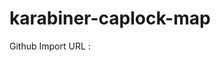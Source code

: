 # karabiner-caplock-map

Github Import URL : [](karabiner://karabiner/assets/complex_modifications/import?url=https://github.com/Vonng/Capslock/raw/master/mac_v3/capslock.json)